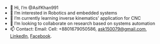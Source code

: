 - 👋 Hi, I’m @AsifKhan991
- 👀 I’m interested in Robotics and embedded systems
- 🌱 I’m currently learning inverse kinematics' application for CNC
- 💞️ I’m looking to collaborate on research based on systems automation
- 📫 Contact: Email: Cell: +8801679050586, ask150079@gmail.com, [LinkedIn](https://www.linkedin.com/in/md-asifuzzaman-khan-6117a2147/), [Facebook](https://www.facebook.com/RANSOMWARE101/).

<!---
AsifKhan991/AsifKhan991 is a ✨ special ✨ repository because its `README.md` (this file) appears on your GitHub profile.
You can click the Preview link to take a look at your changes.
--->
